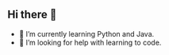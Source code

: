 ## Hi there 👋

- 🌱 I’m currently learning Python and Java.
- 🤔 I’m looking for help with learning to code.

<!--
**BigLeo910/BigLeo910** is a ✨ _special_ ✨ repository because its `README.md` (this file) appears on your GitHub profile.

Here are some ideas to get you started:

- 🔭 I’m currently working on ...
- 👯 I’m looking to collaborate on ...
- 💬 Ask me about ...
- 📫 How to reach me: ...
- 😄 Pronouns: ...
- ⚡ Fun fact: ...
-->
